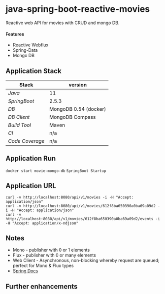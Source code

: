 # java-spring-boot-reactive-movies

Reactive web API for movies with CRUD and mongo DB.

#### Features
- Reactive Webflux
- Spring-Data
- Mongo DB

##

## Application Stack

Stack  | version |
--- | --- |  
*Java* | 11
*SpringBoot* | 2.5.3
*DB* | MongoDB 0.54 (docker)
*DB Client* | MongoDB Compass
*Build Tool* | Maven
*CI* | n/a
*Code Coverage* | n/a

##

## Application Run
`docker start movie-mongo-db`
`SpringBoot Startup`

## Application URL
```
curl -v http://localhost:8080/api/v1/movies -i -H "Accept: application/json"
curl -v http://localhost:8080/api/v1/movies/612f8ba650390a0ba69a09d2 -i -H "Accept: application/json"
curl -v http://localhost:8080/api/v1/movies/612f8ba650390a0ba69a09d2/events -i -H "Accept: application/x-ndjson"
```

## Notes
* Mono - publisher with 0 or 1 elements
* Flux - publisher with 0 or many elements
* Web Client - Asynchronous, non-blocking whereby request are queued; perfect for Mono & Flux types 
* [Spring Docs](https://docs.spring.io/spring-framework/docs/current/reference/html/web-reactive.html) 

## Further enhancements 

